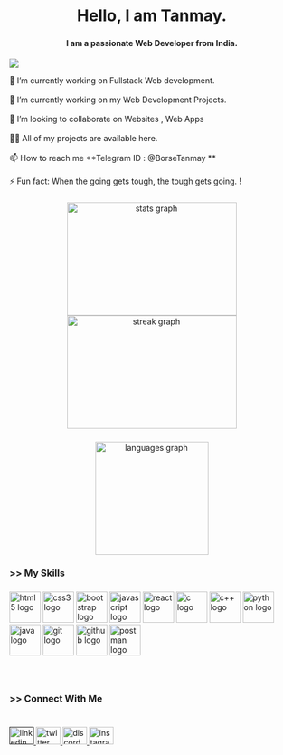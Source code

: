 <h1 align="center">Hello, I am Tanmay.</h1>

###

<h4 align="center">I am a passionate Web Developer from India.</h4>

<p align='left'><img src="https://komarev.com/ghpvc/?username=MeTanmay"></p>


<p align="left">🔭 I’m currently working on Fullstack Web development.<br><br>🌱 I’m currently working on my Web Development Projects.<br><br>👯 I’m looking to collaborate on Websites , Web Apps<br><br>👨‍💻 All of my projects are available here.<br><br>📫 How to reach me **Telegram ID : @BorseTanmay **<br><br>⚡ Fun fact:  When the going gets tough, the tough gets going. !</p>

###

  <div align="center">
    <img src="https://github-readme-stats.vercel.app/api?username=MeTanmay&hide_title=false&hide_rank=false&show_icons=true&include_all_commits=true&count_private=true&disable_animations=false&theme=codeSTACKr&locale=en&hide_border=false" height="200" width="300" alt="stats graph" />
  </div>

  <div align="center">
    <img src="https://streak-stats.demolab.com?user=MeTanmay&locale=en&mode=daily&theme=codeSTACKr&hide_border=false&border_radius=5&order=3" height="200" width="300" alt="streak graph" />
  </div>

###

<div align="center">
  <img src="https://github-readme-stats.vercel.app/api/top-langs?username=MeTanmay&locale=en&hide_title=false&layout=compact&card_width=320&langs_count=5&theme=codeSTACKr&hide_border=false&order=2" height="200" alt="languages graph"  />
</div>

###

<h3 align="left">>> My Skills</h3>

###

<div align="left">
  <img src="https://cdn.jsdelivr.net/gh/devicons/devicon/icons/html5/html5-original.svg" height="55" width="55" alt="html5 logo"  /> 
  <img src="https://cdn.jsdelivr.net/gh/devicons/devicon/icons/css3/css3-original.svg" height="55" width="55" alt="css3 logo"  />
  <img src="https://cdn.jsdelivr.net/gh/devicons/devicon/icons/bootstrap/bootstrap-original.svg" height="55" width="55" alt="bootstrap logo"  />
  <img src="https://cdn.jsdelivr.net/gh/devicons/devicon/icons/javascript/javascript-original.svg" height="55" width="55" alt="javascript logo"  />
  <img src="https://cdn.jsdelivr.net/gh/devicons/devicon/icons/react/react-original.svg" height="55" width="55" alt="react logo"  />
  <img src="https://cdn.jsdelivr.net/gh/devicons/devicon/icons/c/c-original.svg" height="55" width="55" alt="c logo"  />
  <img src="https://cdn.jsdelivr.net/gh/devicons/devicon/icons/cplusplus/cplusplus-original.svg" height="55" width="55" alt="c++ logo"  />
  <img src="https://cdn.jsdelivr.net/gh/devicons/devicon/icons/python/python-original.svg" height="55" width="55" alt="python logo"  />
  <img src="https://cdn.jsdelivr.net/gh/devicons/devicon/icons/java/java-original.svg" height="55" width="55" alt="java logo"  />
  <img src="https://cdn.jsdelivr.net/gh/devicons/devicon/icons/git/git-original.svg" height="55" width="55" alt="git logo"  />
  <img src="https://cdn.jsdelivr.net/gh/devicons/devicon/icons/github/github-original.svg" height="55" width="55" alt="github logo"  />
  <img src="https://cdn.jsdelivr.net/gh/devicons/devicon/icons/postman/postman-original.svg" height="55" width="55" alt="postman logo"  />
  

  

  

</div>

###

<br clear="both">

<h3 align="left">>> Connect With Me</h3>

###

<br clear="both">

<div align="left">
  <a href=""https://www.linkedin.com/in/tanmay-borse-53877023a" target="_blank">
    <img src="https://raw.githubusercontent.com/maurodesouza/profile-readme-generator/master/src/assets/icons/social/linkedin/default.svg" width="43" height="31" alt="linkedin logo"  />
  </a>
  <a href="https://twitter.com/tanmayborse_28" target="_blank">
    <img src="https://raw.githubusercontent.com/maurodesouza/profile-readme-generator/master/src/assets/icons/social/twitter/default.svg" width="43" height="31" alt="twitter logo"  />
  </a>
  <a href="https://discord.com/users/939022627228508163" target="_blank">
    <img src="https://raw.githubusercontent.com/maurodesouza/profile-readme-generator/master/src/assets/icons/social/discord/default.svg" width="43" height="31" alt="discord logo"  />
  </a>
  <a href="https://instagram.com/tanmay.borse_28?igshid=ZDdkNTZiNTM=" target="_blank">
    <img src="https://raw.githubusercontent.com/maurodesouza/profile-readme-generator/master/src/assets/icons/social/instagram/default.svg" width="43" height="31" alt="instagram logo"  />
  </a>
</div>

###
